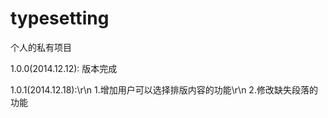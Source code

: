 typesetting
===========

个人的私有项目


1.0.0(2014.12.12):
版本完成

1.0.1(2014.12.18):\r\n
1.增加用户可以选择排版内容的功能\r\n
2.修改缺失段落的功能
